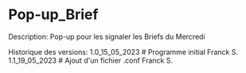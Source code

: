 # Pop-up_Brief

Description:
Pop-up pour les signaler les Briefs du Mercredi

Historique des versions:
1.0_15_05_2023  # Programme initial Franck S.
1.1_19_05_2023  # Ajout d'un fichier .conf Franck S.